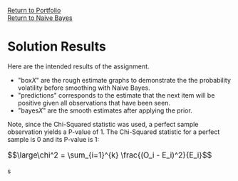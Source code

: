 [Return to Portfolio](https://kgalvancuesta.github.io/portfolio/)  
[Return to Naive Bayes](https://github.com/kgalvancuesta/portfolio/tree/main/Naive%20Bayes%20Problem%20Set)
# Solution Results
Here are the intended results of the assignment.
* "box*X*" are the rough estimate graphs to demonstrate the the probability volatility before smoothing with Naive Bayes.
* "predictions" corresponds to the estimate that the next item will be positive given all observations that have been seen.
* "bayes*X*" are the smooth estimates after applying the prior.

Note, since the Chi-Squared statistic was used, a perfect sample observation yields a P-value of 1. The Chi-Squared statistic for a perfect sample is 0 and its P-value is 1:

<p style="font-size:120%">$$\large\chi^2 = \sum_{i=1}^{k} \frac{(O_i - E_i)^2}{E_i}$$</p>s